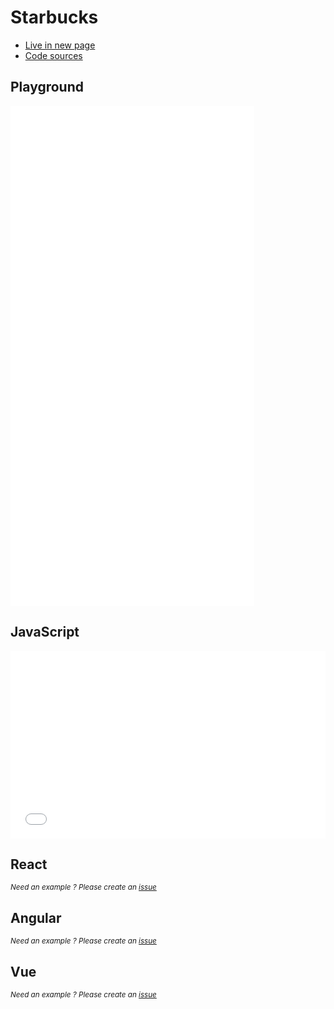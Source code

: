 # Starbucks

- [Live in new page](https://jsfiddle.net/romantonoff/ht8kxzqw/show)
- [Code sources](https://jsfiddle.net/romantonoff/ht8kxzqw)

## Playground
<iframe width="390px" height="800" src="//jsfiddle.net/romantonoff/ht8kxzqw/embedded/result/dark/" allowfullscreen="allowfullscreen" allowpaymentrequest frameborder="0"></iframe>

## JavaScript
<iframe width="100%" height="300" src="//jsfiddle.net/romantonoff/ht8kxzqw/embedded/js,html,css/dark/" allowfullscreen="allowfullscreen" allowpaymentrequest frameborder="0"></iframe>

## React
<small>*Need an example ? Please create an [issue](https://github.com/roman-rr/cupertino-pane/issues/new/choose)*</small>

## Angular
<small>*Need an example ? Please create an [issue](https://github.com/roman-rr/cupertino-pane/issues/new/choose)*</small>

## Vue
<small>*Need an example ? Please create an [issue](https://github.com/roman-rr/cupertino-pane/issues/new/choose)*</small>